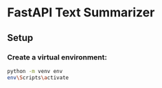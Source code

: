 # FastAPI Text Summarizer

## Setup

### Create a virtual environment:

```sh
python -m venv env
env\Scripts\activate